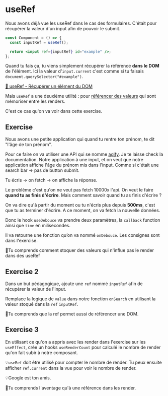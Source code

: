 # useRef

Nous avons déjà vue les useRef dans le cas des formulaires. C'était pour récupérer
la valeur d'un input afin de pouvoir le submit.

```jsx
const Component = () => {
  const inputRef = useRef();

  return <input ref={inputRef} id="example" />;
};
```

Quand tu fais ça, tu viens simplement récupérer la référence **dans le DOM** de l'élément.
Ici la valeur d'`input.current` c'est comme si tu faisais `document.querySelector("#example")`.

[📖 useRef - Récupérer un élément du DOM](https://beta.reactjs.org/apis/useref#manipulating-the-dom-with-a-ref)

Mais `useRef` a une deuxième utilité : pour [référencer des valeurs](https://beta.reactjs.org/apis/useref#referencing-a-value-with-a-ref)
qui sont mémoriser entre les renders.

C'est ce cas qu'on va voir dans cette exercise.

## Exercise

Nous avons une petite application qui quand tu rentre ton prénom, te dit "l'âge de ton prénom".

Pour ce faire on va utiliser une API qui se nomme [agify](https://agify.io/).
Je te laisse check la documentation. Notre application à une input, et on veut
que notre application affiche l'âge du prénom mis dans l'input. Comme si c'était
une search bar -> pas de button submit.

Tu écris -> on fetch -> on affiche la réponse.

Le problème c'est qu'on ne veut pas fetch 10000x l'api. On veut le faire **quand tu as finis d'écrire**.
Mais comment savoir quand tu as finis d'écrire ?

On va dire qu'à partir du moment ou tu n'écris plus depuis **500ms**, c'est que
tu as terminer d'écrire. A ce moment, on va fetch la nouvelle données.

Donc le hook `useDebouce` va prendre deux paramètres, la `callback` function
ainsi que `time` en milisecondes.

Il va retourne une fonction qu’on va nommé `onDebouce`. Les consignes sont dans l'exercise.

💌Tu comprends comment stoquer des valeurs qui n'influe pas le render dans des useRef

## Exercise 2

Dans un but pédagogique, ajoute une `ref` nommé `inputRef` afin de récupérer
la valeur de l'input.

Remplace la logique de `value` dans notre fonction `onSearch` en utilisant
la valeur stoqué dans la `ref` `inputRef`.

💌Tu comprends que la ref permet aussi de référencer une DOM.

## Exercise 3

En utilisant ce qu'on a appris avec les render dans l'exercise sur les `useEffect`,
crée un hooks `useRenderCount` pour calculé le nombre de render qu'on fait subir
à notre composant.

💡`useRef` doit être utilisé pour compter le nombre de render. Tu peux ensuite
afficher `ref.current` dans la vue pour voir le nombre de render.

💡Google est ton amis.

💌Tu comprends l'aventage qu'à une référence dans les render.
